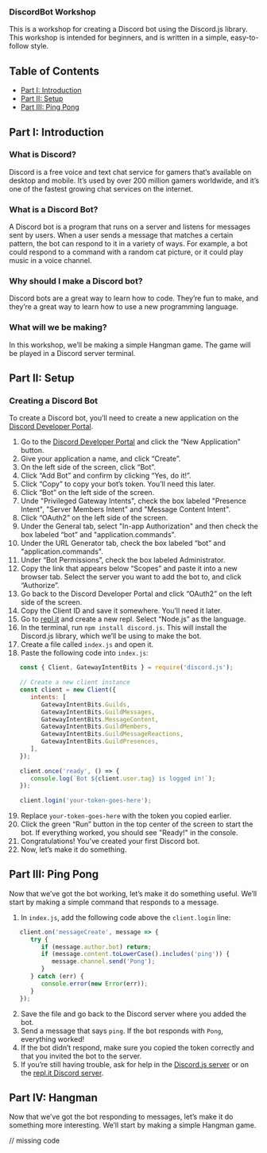 ### DiscordBot Workshop

This is a workshop for creating a Discord bot using the Discord.js library. 
This workshop is intended for beginners, and is written in a simple, easy-to-follow style.

## Table of Contents

- [Part I: Introduction](#part-i-introduction)
- [Part II: Setup](#part-ii-setup)
- [Part III: Ping Pong](#part-iii-ping-pong)

## Part I: Introduction

### What is Discord?

Discord is a free voice and text chat service for gamers that’s available on desktop and mobile. It’s used by over 200 million gamers worldwide, and it’s one of the fastest growing chat services on the internet.

### What is a Discord Bot?

A Discord bot is a program that runs on a server and listens for messages sent by users. When a user sends a message that matches a certain pattern, the bot can respond to it in a variety of ways. 
For example, a bot could respond to a command with a random cat picture, or it could play music in a voice channel. 

### Why should I make a Discord bot?

Discord bots are a great way to learn how to code. They’re fun to make, and they’re a great way to learn how to use a new programming language.

### What will we be making?

In this workshop, we’ll be making a simple Hangman game. The game will be played in a Discord server terminal.

## Part II: Setup

### Creating a Discord Bot

To create a Discord bot, you’ll need to create a new application on the [Discord Developer Portal](https://discord.com/developers/applications).

1. Go to the [Discord Developer Portal](https://discord.com/developers/applications) and click the “New Application” button.
2. Give your application a name, and click “Create”.
3. On the left side of the screen, click “Bot”.
4. Click “Add Bot” and confirm by clicking “Yes, do it!”.
5. Click “Copy” to copy your bot’s token. You’ll need this later.
6. Click “Bot” on the left side of the screen.
7. Unde "Privileged Gateway Intents", check the box labeled "Presence Intent", "Server Members Intent" and "Message Content Intent".
8. Click “OAuth2” on the left side of the screen.
9. Under the General tab, select "In-app Authorization" and then check the box labeled “bot” and "application.commands". 
10. Under the URL Generator tab, check the box labeled “bot” and "application.commands". 
11. Under “Bot Permissions”, check the box labeled Administrator. 
12. Copy the link that appears below “Scopes” and paste it into a new browser tab. Select the server you want to add the bot to, and click “Authorize”. 
13. Go back to the Discord Developer Portal and click “OAuth2” on the left side of the screen. 
14. Copy the Client ID and save it somewhere. You’ll need it later. 
15. Go to [repl.it](https://repl.it) and create a new repl. Select “Node.js” as the language. 
16. In the terminal, run `npm install discord.js`. This will install the Discord.js library, which we’ll be using to make the bot. 
17. Create a file called `index.js` and open it. 
18. Paste the following code into `index.js`:

```js
   const { Client, GatewayIntentBits } = require('discord.js');
   
   // Create a new client instance
   const client = new Client({
      intents: [
         GatewayIntentBits.Guilds,
         GatewayIntentBits.GuildMessages,
         GatewayIntentBits.MessageContent,
         GatewayIntentBits.GuildMembers,
         GatewayIntentBits.GuildMessageReactions,
         GatewayIntentBits.GuildPresences,
      ],
   });
   
   client.once('ready', () => {
      console.log(`Bot ${client.user.tag} is logged in!`);
   });
      
   client.login('your-token-goes-here');
```
19. Replace `your-token-goes-here` with the token you copied earlier. 
20. Click the green “Run” button in the top center of the screen to start the bot. If everything worked, you should see "Ready!" in the console. 
21. Congratulations! You’ve created your first Discord bot. 
22. Now, let’s make it do something.

## Part III: Ping Pong

Now that we’ve got the bot working, let’s make it do something useful. We’ll start by making a simple command that responds to a message.

1. In `index.js`, add the following code above the `client.login` line:

```js
   client.on('messageCreate', message => {
      try {
         if (message.author.bot) return;
         if (message.content.toLowerCase().includes('ping')) {
            message.channel.send('Pong');
         }
      } catch (err) {
         console.error(new Error(err));
      }
   });
```
2. Save the file and go back to the Discord server where you added the bot.
3. Send a message that says `ping`. If the bot responds with `Pong`, everything worked!
4. If the bot didn’t respond, make sure you copied the token correctly and that you invited the bot to the server.
5. If you’re still having trouble, ask for help in the [Discord.js server](https://discord.gg/bRCvFy9) or on the [repl.it Discord server](https://repl.it/discord).


## Part IV: Hangman

Now that we’ve got the bot responding to messages, let’s make it do something more interesting. We’ll start by making a simple Hangman game.

// missing code
